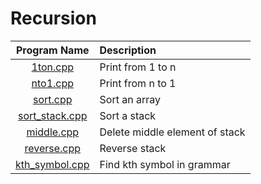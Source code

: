 # Recursion

|           Program Name           | Description                    |
| :------------------------------: | :----------------------------- |
|       [1ton.cpp](1ton.cpp)       | Print from 1 to n              |
|       [nto1.cpp](nto1.cpp)       | Print from n to 1              |
|       [sort.cpp](sort.cpp)       | Sort an array                  |
| [sort_stack.cpp](sort_stack.cpp) | Sort a stack                   |
|     [middle.cpp](middle.cpp)     | Delete middle element of stack |
|    [reverse.cpp](reverse.cpp)    | Reverse stack                  |
| [kth_symbol.cpp](kth_symbol.cpp) | Find kth symbol in grammar     |
